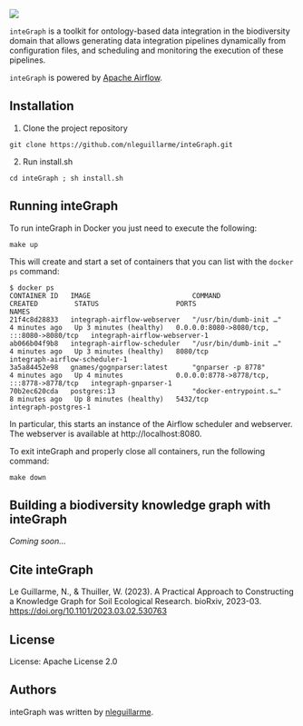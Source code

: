 ![](https://i.ibb.co/C0jzrCk/integraph-logo.png)

`inteGraph` is a toolkit for ontology-based data integration in the biodiversity domain that allows generating data integration pipelines dynamically from configuration files, and scheduling and monitoring the execution of these pipelines.

`inteGraph` is powered by [Apache Airflow](https://airflow.apache.org/).

## Installation

1. Clone the project repository
``` console
git clone https://github.com/nleguillarme/inteGraph.git
```
2. Run install.sh
``` console
cd inteGraph ; sh install.sh
```

## Running inteGraph

To run inteGraph in Docker you just need to execute the following:
``` console
make up
```
This will create and start a set of containers that you can list with the `docker ps` command:
``` console
$ docker ps
CONTAINER ID   IMAGE                         COMMAND                  CREATED         STATUS                   PORTS                                       NAMES
21f4c8d28833   integraph-airflow-webserver   "/usr/bin/dumb-init …"   4 minutes ago   Up 3 minutes (healthy)   0.0.0.0:8080->8080/tcp, :::8080->8080/tcp   integraph-airflow-webserver-1
ab066b04f9b8   integraph-airflow-scheduler   "/usr/bin/dumb-init …"   4 minutes ago   Up 3 minutes (healthy)   8080/tcp                                    integraph-airflow-scheduler-1
3a5a84452e98   gnames/gognparser:latest      "gnparser -p 8778"       4 minutes ago   Up 4 minutes             0.0.0.0:8778->8778/tcp, :::8778->8778/tcp   integraph-gnparser-1
70b2ec620cda   postgres:13                   "docker-entrypoint.s…"   8 minutes ago   Up 8 minutes (healthy)   5432/tcp                                    integraph-postgres-1
```
In particular, this starts an instance of the Airflow scheduler and webserver. The webserver is available at http://localhost:8080.

To exit inteGraph and properly close all containers, run the following command:
``` console
make down
```

## Building a biodiversity knowledge graph with inteGraph

*Coming soon...*

## Cite inteGraph

Le Guillarme, N., & Thuiller, W. (2023). A Practical Approach to Constructing a Knowledge Graph for Soil Ecological Research. bioRxiv, 2023-03. https://doi.org/10.1101/2023.03.02.530763 

## License

License: Apache License 2.0

## Authors

inteGraph was written by [nleguillarme](https://github.com/nleguillarme/).
